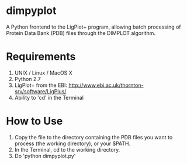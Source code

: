 # dimpyplot
A Python frontend to the LigPlot+ program, allowing batch processing of Protein Data Bank (PDB) files through the DIMPLOT algorithm.

# Requirements
1. UNIX / Linux / MacOS X
2. Python 2.7
3. LigPlot+ from the EBI: http://www.ebi.ac.uk/thornton-srv/software/LigPlus/
4. Ability to 'cd' in the Terminal

# How to Use
1. Copy the file to the directory containing the PDB files you want to process (the working directory), or your $PATH.
2. In the Terminal, cd to the working directory.
3. Do 'python dimpyplot.py'

